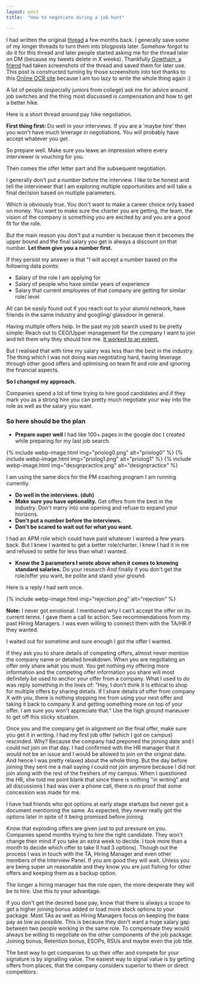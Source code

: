 ```yaml
---
layout: post
title:  "How to negotiate during a job hunt"

---
```


I had written the original [thread](https://twitter.com/manas_saloi) a few months back. I generally save some of my longer threads to turn them into blogposts later. Somehow forgot to do it for this thread and later people started asking me for the thread later on DM (because my tweets delete in X weeks). Thankfully [Gowtham, a friend](https://twitter.com/trailsofinju) had taken screenshots of the thread and saved them for later use. This post is constructed turning by those screenshots into text thanks to this [Online OCR site](https://www.onlineocr.net/) because I am too lazy to write the whole thing again :)

A lot of people (especially juniors from college) ask me for advice around job switches and the thing most discussed is compensation and how to get a better hike.

Here is a short thread around pay hike negotiation.

**First thing first:** Do well in your interviews. If you are a 'maybe hire' then you won't have much leverage in negotiations. You will probably have accept whatever you get.

So prepare well. Make sure you leave an impression where every interviewer is vouching for you.

Then comes the offer letter part and the subsequent negotiation.

I generally don't put a number before the interview. I like to be honest and tell the interviewer that I am exploring multiple opportunities and will take a final decision based on multiple parameters. 

Which is obviously true. You don't want to make a career choice only based on money. You want to make sure the charter you are getting, the team, the vision of the company is something you are excited by and you are a good fit for the role. 

But the main reason you don't put a number is because then it becomes the upper bound and the final salary you get is always a discount on that number. **Let them give you a number first.**

If they persist my answer is that "I will accept a number based on the following data points:
- Salary of the role I am applying for
- Salary of people who have similar years of experience 
- Salary that current employees of that company are getting for similar role/ level 

All can be easily found out if you reach out to your alumni network, have friends in the same industry and googling/ glassdoor in general.

Having multiple offers help. In the past my job search used to be pretty simple: Reach out to CEO/Upper management for the company I want to join and tell them why they should hire me. [It worked to an extent.](https://www.linkedin.com/pulse/how-i-became-product-manager-manas-j-saloi/) 

But I realised that with time my salary was less than the best in the industry. The thing which I was not doing was negotiating hard, having leverage through other good offers and optimising on team fit and role and ignoring the financial aspects.

**So I changed my approach.** 

Companies spend a lot of time trying to hire good candidates and if they mark you as a strong hire you can pretty much negotiate your way into the role as well as the salary you want.

### So here should be the plan

- **Prepare super well**
I had like 100+ pages in the google doc I created while preparing for my last job search.

{% include webp-image.html img="priolog0.png" alt="priolog0" %}
{% include webp-image.html img="priolog1.png" alt="priolog1" %}
{% include webp-image.html img="designpractice.png" alt="designpractice" %}

I am using the same docs for the PM coaching program I am running currently.

- **Do well in the interviews. (duh)**
- **Make sure you have optionality.** Get offers from the best in the industry. Don't marry into one opening and refuse to expand your horizons.
- **Don't put a number before the interviews.**  
- **Don't be scared to wait out for what you want.**  

I had an APM role which could have paid whatever I wanted a few years back. But I knew I wanted to get a better role/charter. I knew I had it in me and refused to settle for less than what I wanted. 

- **Know the 3 parameters I wrote above when it comes to knowing standard salaries.** Do your research
And finally if you don't get the role/offer you want, be polite and stand your ground. 

Here is a reply I had sent once.

{% include webp-image.html img="rejection.png" alt="rejection" %}

**Note:** I never got emotional. I mentioned why I can't accept the offer on its current terms. I gave them a call to action: See recommendations from my past Hiring Managers. I was even willing to connect them with the TA/HR if they wanted.

I waited out for sometime and sure enough I got the offer I wanted.

If they ask you to share details of competing offers, almost never mention the company name or detailed breakdown. When you are negotiating an offer only share what you must. You get nothing my offering more information and the competing offer information you share will most definitely be used to anchor your offer from a company. What I used to do was reply something in the lines of: "Hey, I don't think it is ethical to shop for multiple offers by sharing details. If I share details of offer from company X with you, there is nothing stopping me from using your next offer and taking it back to company X and getting something more on top of your offer. I am sure you won't appreciate that." Use the high ground maneuver to get off this sticky situation.

Once you and the company get in alignment on the final offer, make sure you get it in writing. I had my first job offer (which I got on campus) rescinded. Why? Because the company had preponed the joining date and I could not join on that day. I had confirmed with the HR manager that it would not be an issue and I would be allowed to join on the original date. And hence I was pretty relaxed about the whole thing. But the day before joining they sent me a mail saying I could not join anymore because I did not join along with the rest of the freshers of my campus. When I questioned the HR, she told me point blank that since there is nothing "in writing" and all discussions I had was over a phone call, there is no proof that some concession was made for me.

I have had friends who got options at early stage startups but never got a document mentioning the same. As expected, they never really got the options later in spite of it being promised before joining.

Know that exploding offers are given just to put pressure on you. Companies spend months trying to hire the right candidate. They won't change their mind if you take an extra week to decide. I took more than a month to decide which offer to take (I had 3 options). Though out the process I was in touch with the TA, Hiring Manager and even other members of the Interview Panel. If you are good they will wait. Unless you are being super un reasonable and they know you are just fishing for other offers and keeping them as a backup option.

The longer a hiring manager has the role open, the more desperate they will be to hire. Use this to your advantage.

If you don't get the desired base pay, know that there is always a scope to get a higher joining bonus added or load more stock options to your package. Most TAs as well as Hiring Managers focus on keeping the base pay as low as possible. This is because they don't want a huge salary gap between two people working in the same role. To compensate they would always be willing to negotiate on the other components of the job package: Joining bonus, Retention bonus, ESOPs, RSUs and maybe even the job title.

The best way to get companies to up their offer and compete for your signature is by signalling value. The easiest way to signal value is by getting offers from places, that the company considers superior to them or direct competitors.

